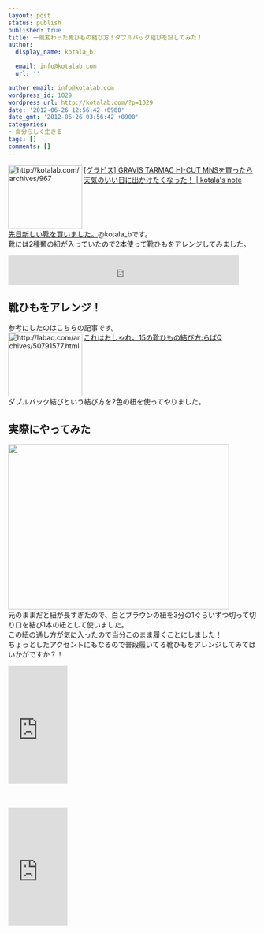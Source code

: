 ```yaml
---
layout: post
status: publish
published: true
title: 一風変わった靴ひもの結び方！ダブルバック結びを試してみた！
author:
  display_name: kotala_b

  email: info@kotalab.com
  url: ''

author_email: info@kotalab.com
wordpress_id: 1029
wordpress_url: http://kotalab.com/?p=1029
date: '2012-06-26 12:56:42 +0900'
date_gmt: '2012-06-26 03:56:42 +0900'
categories:
- 自分らしく生きる
tags: []
comments: []
---
```

<p><a href="http://kotalab.com/gravis-tarmac-hi-cut-mns" target="_blank"><img title="[グラビス] GRAVIS TARMAC HI-CUT MNSを買ったら天気のいい日に出かけたくなった！ | kotala's note" src="http://capture.heartrails.com/150x130?http://kotalab.com/gravis-tarmac-hi-cut-mns" alt="http://kotalab.com/archives/967" width="150" height="130" align="left" /></a><a href="http://kotalab.com/gravis-tarmac-hi-cut-mns" title="[グラビス] GRAVIS TARMAC HI-CUT MNSを買ったら天気のいい日に出かけたくなった！" target="_blank">[グラビス] GRAVIS TARMAC HI-CUT MNSを買ったら天気のいい日に出かけたくなった！ | kotala's note</a><br style="clear:both;" /><a href="http://kotalab.com/gravis-tarmac-hi-cut-mns" title="[グラビス] GRAVIS TARMAC HI-CUT MNSを買ったら天気のいい日に出かけたくなった！" target="_blank">先日新しい靴を買いました。</a>@kotala_bです。<br />
靴には2種類の紐が入っていたので2本使って靴ひもをアレンジしてみました。<br />
<!--more--></p>
<p><iframe src="http://rcm-jp.amazon.co.jp/e/cm?t=same-22&o=9&p=13&l=ur1&category=special_apparel&f=ifr" width="468" height="60" scrolling="no" border="0" marginwidth="0" style="border:none;" frameborder="0"></iframe></p>
<h2>靴ひもをアレンジ！</h2>
<p>参考にしたのはこちらの記事です。<br />
<a href="http://labaq.com/archives/50791577.html" target="_blank"><img title="これはおしゃれ、15の靴ひもの結び方:らばQ" src="http://capture.heartrails.com/150x130?http://labaq.com/archives/50791577.html" alt="http://labaq.com/archives/50791577.html" width="150" height="130" align="left" /></a><a href="http://labaq.com/archives/50791577.html" target="_blank">これはおしゃれ、15の靴ひもの結び方:らばQ</a><br style="clear:both;" />ダブルバック結びという結び方を2色の紐を使ってやりました。</p>
<h2>実際にやってみた</h2>
<p><a href="http://kotalab.com/wp-content/uploads/shoes_120624_07.jpg" target="_blank"><img src="http://kotalab.com/wp-content/uploads/shoes_120624_07.jpg" alt="" title="shoes_120624_07" width="448" height="336" class="alignnone size-full wp-image-984" /></a><br />
元のままだと紐が長すぎたので、白とブラウンの紐を3分の1ぐらいずつ切って切り口を結び1本の紐として使いました。<br />
この紐の通し方が気に入ったので当分このまま履くことにしました！<br />
ちょっとしたアクセントにもなるので普段履いてる靴ひもをアレンジしてみてはいかがですか？！</p>
<p><iframe src="http://rcm-jp.amazon.co.jp/e/cm?t=same-22&o=9&p=8&l=as1&asins=B005D5QBA0&ref=tf_til&fc1=000000&IS2=1&lt1=_blank&m=amazon&lc1=A3A30E&bc1=FFFFFF&bg1=FFFFFF&f=ifr" style="width:120px;height:240px;" scrolling="no" marginwidth="0" marginheight="0" frameborder="0"></iframe></p>
<p>　</p>
<p><iframe src="http://rcm-jp.amazon.co.jp/e/cm?t=same-22&o=9&p=8&l=as1&asins=B004WMSN0G&ref=tf_til&fc1=000000&IS2=1&lt1=_blank&m=amazon&lc1=A3A30E&bc1=FFFFFF&bg1=FFFFFF&f=ifr" style="width:120px;height:240px;" scrolling="no" marginwidth="0" marginheight="0" frameborder="0"></iframe></p>

